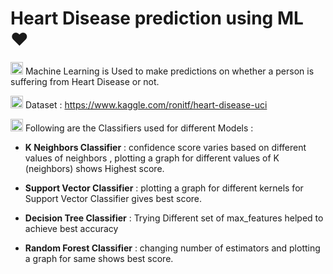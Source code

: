 # Heart Disease prediction using ML ❤ 

<img src="https://github.com/RajGorhekar/Chatbot-LSTM/blob/master/Screenshots/head.png" width ="20"  > Machine Learning is Used to make predictions on whether a person is suffering from Heart Disease or not.

<img src="https://github.com/RajGorhekar/Chatbot-LSTM/blob/master/Screenshots/head.png" width ="20"  > Dataset : https://www.kaggle.com/ronitf/heart-disease-uci

<img src="https://github.com/RajGorhekar/Chatbot-LSTM/blob/master/Screenshots/head.png" width ="20"  > Following are the Classifiers used for different Models :

- **K Neighbors Classifier** :
confidence score varies based on different values of neighbors , plotting a graph for different values of K (neighbors) shows Highest score.

- **Support Vector Classifier** :
plotting a graph for different kernels for Support Vector Classifier gives best score.

- **Decision Tree Classifier** :
Trying Different set of max_features helped to achieve best accuracy

- **Random Forest Classifier** :
changing number of estimators and plotting a graph for same shows best score.
